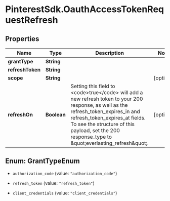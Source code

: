# PinterestSdk.OauthAccessTokenRequestRefresh

## Properties

Name | Type | Description | Notes
------------ | ------------- | ------------- | -------------
**grantType** | **String** |  | 
**refreshToken** | **String** |  | 
**scope** | **String** |  | [optional] 
**refreshOn** | **Boolean** | Setting this field to &lt;code&gt;true&lt;/code&gt; will add a new refresh token to your 200 response, as well as the refresh_token_expires_in and refresh_token_expires_at fields. To see the structure of this payload, set the 200 response_type to \&quot;everlasting_refresh\&quot;. | [optional] 



## Enum: GrantTypeEnum


* `authorization_code` (value: `"authorization_code"`)

* `refresh_token` (value: `"refresh_token"`)

* `client_credentials` (value: `"client_credentials"`)




